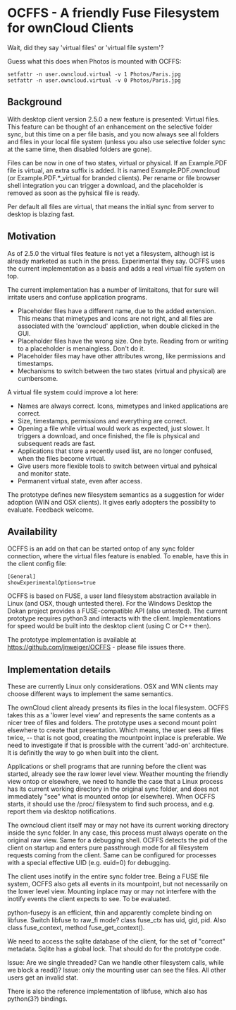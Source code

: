 # OCFFS - A friendly Fuse Filesystem for ownCloud Clients

Wait, did they say 'virtual files' or 'virtual file system'?

Guess what this does when Photos is mounted with OCFFS:

    setfattr -n user.owncloud.virtual -v 1 Photos/Paris.jpg
    setfattr -n user.owncloud.virtual -v 0 Photos/Paris.jpg

## Background

With desktop client version 2.5.0 a new feature is presented: Virtual files.
This feature can be thought of an enhancement on the selective folder sync, but
this time on a per file basis, and you now always see all folders and files in
your local file system (unless you also use selective folder sync at the same
time, then disabled folders are gone).

Files can be now in one of two states, virtual or physical. If an Example.PDF
file is virtual, an extra suffix is added. It is named
Example.PDF.owncloud (or Example.PDF.*_virtual for branded clients). Per rename
or file browser shell integration you can trigger a download, and the
placeholder is removed as soon as the pyhsical file is ready.

Per default all files are virtual, that means the initial sync from server to desktop is blazing fast.

## Motivation

As of 2.5.0 the virtual files feature is not yet a filesystem, although ist is
already marketed as such in the press. Experimental they say. OCFFS uses the
current implementation as a basis and adds a real virtual file system on top.

The current implementation has a number of limitaitons, that for sure will 
irritate users and confuse application programs.

* Placeholder files have a different name, due to the added extension.
  This means that mimetypes and icons are not right, and all files are associated
  with the 'owncloud' appliction, when double clicked in the GUI.
* Placeholder files have the wrong size. One byte.
  Reading from or writing to a placeholder is menaingless. Don't do it.
* Placeholder files may have other attributes wrong, like permissions and timestamps.
* Mechanisms to switch between the two states (virtual and physical) are cumbersome.
  
A virtual file system could improve a lot here:

* Names are always correct. Icons, mimetypes and linked applications are correct.
* Size, timestamps, permissions and everything are correct.
* Opening a file while virtual would work as expected, just slower.
  It triggers a download, and once finished, the file is physical and subsequent reads are fast.
* Applications that store a recently used list, are no longer confused, when the files become virtual.
* Give users more flexible tools to switch between virtual and pyhsical and monitor state.
* Permanent virtual state, even after access.

The prototype defines new filesystem semantics as a suggestion for wider adoption (WIN and OSX clients).
It gives early adopters the possibilty to evaluate. Feedback welcome.

## Availability

OCFFS is an add on that can be started ontop of any sync folder connection, where the virtual files feature is enabled. To enable, have this in the client config file:

    [General]
    showExperimentalOptions=true

OCFFS is based on FUSE, a user land filesystem abstraction available in Linux (and OSX, though untested there).
For the Windows Desktop the Dokan project provides a FUSE-compatible API (also untested).
The current prototype requires python3 and interacts with the client. Implementations for speed would be built into 
the desktop client (using C or C++ then).

The prototype implementation is available at https://github.com/jnweiger/OCFFS - please file issues there.

## Implementation details

These are currently Linux only considerations. OSX and WIN clients may choose
different ways to implement the same semantics. 

The ownCloud client already presents its files in the local filesystem. OCFFS
takes this as a 'lower level view' and represents the same contents as a nicer tree
of files and folders.  The prototype uses a second mount point elsewhere
to create that presentation. Which means, the user sees all files twice, --
that is not good, creating the mountpoint inplace is preferable. We need to
investigate if that is prossible with the current 'add-on' architecture. It is
definitly the way to go when built into the client. 

Applications or shell programs that are running before the client was started,
already see the raw lower level view. Weather mounting the friendly view ontop
or elsewhere, we need to handle the case that a Linux process has its current
working directory in the original sync folder, and does not immediately "see"
what is mounted ontop (or elsewhere). When OCFFS starts, it should use the
/proc/ filesystem to find such process, and e.g. report them via desktop
notifications.

The owncloud client itself may or may not have its current working directory
inside the sync folder. In any case, this process must always operate on the
original raw view. Same for a debugging shell. OCFFS detects the pid of the
client on startup and enters pure passthrough mode for all filesystem requests
coming from the client. Same can be configured for processes with a special
effective UID (e.g. euid=0) for debugging.

The client uses inotify in the entire sync folder tree. Being a FUSE file
system, OCFFS also gets all events in its mountpoint, but not necessarily on the
lower level view. Mounting inplace may or may not interfere with the inotify
events the client expects to see. To be evaluated.

python-fusepy is an efficient, thin and apparently complete binding on libfuse. 
Switch libfuse to raw_fi mode?
class fuse_ctx has uid, gid, pid. Also class fuse_context, method fuse_get_context().

We need to access the sqlite database of the client, for the set of "correct" metadata.
Sqlite has a global lock. That should do for the prototype code.

Issue: Are we single threaded? Can we handle other filesystem calls, while we 
block a read()?
Issue: only the mounting user can see the files. All other users get an invalid stat.

There is also the reference implementation of libfuse, which also has python(3?) bindings.


